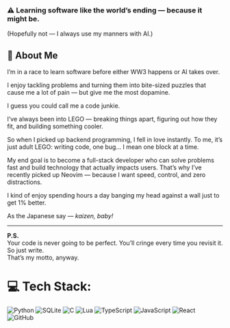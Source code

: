 ### ⚠️ Learning software like the world’s ending — because it might be.
(Hopefully not — I always use my manners with AI.) 

## 🧠 About Me

I’m in a race to learn software before either WW3 happens or AI takes over.

I enjoy tackling problems and turning them into bite-sized puzzles that cause me a lot of pain — but give me the most dopamine.

I guess you could call me a code junkie.

I’ve always been into LEGO — breaking things apart, figuring out how they fit, and building something cooler.

So when I picked up backend programming, I fell in love instantly. To me, it’s just adult LEGO: writing code, one bug... I mean one block at a time.

My end goal is to become a full-stack developer who can solve problems fast and build technology that actually impacts users. That’s why I’ve recently picked up Neovim — because I want speed, control, and zero distractions.

I kind of enjoy spending hours a day banging my head against a wall just to get 1% better.

As the Japanese say — _kaizen, baby!_

---

**P.S.**  
Your code is never going to be perfect. You’ll cringe every time you revisit it. So just write.  
That’s my motto, anyway.

# 💻 Tech Stack:
![Python](https://img.shields.io/badge/python-3670A0?style=for-the-badge&logo=python&logoColor=ffdd54) ![SQLite](https://img.shields.io/badge/sqlite-%2307405e.svg?style=for-the-badge&logo=sqlite&logoColor=white) ![C](https://img.shields.io/badge/c-%2300599C.svg?style=for-the-badge&logo=c&logoColor=white) ![Lua](https://img.shields.io/badge/lua-%232C2D72.svg?style=for-the-badge&logo=lua&logoColor=white) ![TypeScript](https://img.shields.io/badge/typescript-%23007ACC.svg?style=for-the-badge&logo=typescript&logoColor=white) ![JavaScript](https://img.shields.io/badge/javascript-%23323330.svg?style=for-the-badge&logo=javascript&logoColor=%23F7DF1E) ![React](https://img.shields.io/badge/react-%2320232a.svg?style=for-the-badge&logo=react&logoColor=%2361DAFB) ![GitHub](https://img.shields.io/badge/github-%23121011.svg?style=for-the-badge&logo=github&logoColor=white)

<!-- Proudly created with GPRM ( https://gprm.itsvg.in ) -->
